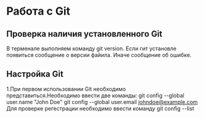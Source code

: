 # Работа с Git
## Проверка наличия установленного Git
В терменале выполняем команду git version. Если гит установле появиться сообщение о версии файила. Иначе сообщение об ошибке.
## Настройка Git
1.При первом использовании Git необходимо представиться.Необходимо ввести две команды:
git config --global user.name "John Doe"
git config --global user.email johndoe@example.com
Для проверке регестрации необходимо  ввести команду git config --list
## 